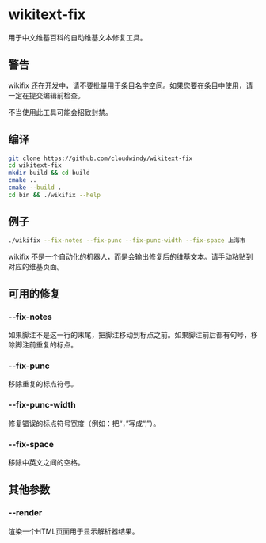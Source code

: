 # wikitext-fix

用于中文维基百科的自动维基文本修复工具。

## 警告

wikifix 还在开发中，请不要批量用于条目名字空间。如果您要在条目中使用，请一定在提交编辑前检查。

不当使用此工具可能会招致封禁。

## 编译

```sh
git clone https://github.com/cloudwindy/wikitext-fix
cd wikitext-fix
mkdir build && cd build
cmake ..
cmake --build .
cd bin && ./wikifix --help
```

## 例子

```sh
./wikifix --fix-notes --fix-punc --fix-punc-width --fix-space 上海市
```

wikifix 不是一个自动化的机器人，而是会输出修复后的维基文本。请手动粘贴到对应的维基页面。

## 可用的修复

### --fix-notes

如果脚注不是这一行的末尾，把脚注移动到标点之前。如果脚注前后都有句号，移除脚注前重复的标点。

### --fix-punc

移除重复的标点符号。

### --fix-punc-width

修复错误的标点符号宽度（例如：把“，”写成“,”）。

### --fix-space

移除中英文之间的空格。

## 其他参数

### --render

渲染一个HTML页面用于显示解析器结果。